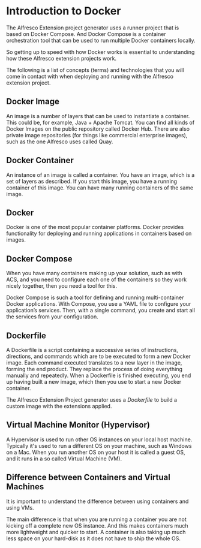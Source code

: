 # Introduction to Docker
The Alfresco Extension project generator uses a runner project that is based on Docker Compose.
And Docker Compose is a container orchestration tool that can be used to run multiple Docker containers
locally.  

So getting up to speed with how Docker works is essential to understanding how these
Alfresco extension projects work.

The following is a list of concepts (terms) and technologies that you will come in contact with when deploying and running with the Alfresco extension project. 
 
## Docker Image
An image is a number of layers that can be used to instantiate a container. This could be, for example, Java + Apache Tomcat. You can find all kinds of Docker Images on the public repository called Docker Hub. There are also private image repositories (for things like commercial enterprise images), such as the one Alfresco uses called Quay.  

## Docker Container
An instance of an image is called a container. You have an image, which is a set of layers as described. If you start this image, you have a running container of this image. You can have many running containers of the same image.

## Docker
Docker is one of the most popular container platforms. Docker provides functionality for deploying and running applications in containers based on images. 

## Docker Compose
When you have many containers making up your solution, such as with ACS, and you need to configure each one of the containers so they work nicely together, then you need a tool for this.

Docker Compose is such a tool for defining and running multi-container Docker applications. With Compose, you use a YAML file to configure your application’s services. Then, with a single command, you create and start all the services from your configuration. 

## Dockerfile
A Dockerfile is a script containing a successive series of instructions, directions, and commands which are to be executed to form a new Docker image. Each command executed translates to a new layer in the image, forming the end product. They replace the process of doing everything manually and repeatedly. When a Dockerfile is finished executing, you end up having built a new image, which then you use to start a new Docker container.

The Alfresco Extension Project generator uses a *Dockerfile* to build a custom image with the extensions applied.

## Virtual Machine Monitor (Hypervisor)
A Hypervisor is used to run other OS instances on your local host machine. Typically it's used to run a different OS on your machine, such as Windows on a Mac. When you run another OS on your host it is called a guest OS, and it runs in a so called Virtual Machine (VM).

## Difference between Containers and Virtual Machines
It is important to understand the difference between using containers and using VMs. 

The main difference is that when you are running a container you are not kicking off a complete new OS instance. And this makes containers much more lightweight and quicker to start. A container is also taking up much less space on your hard-disk as it does not have to ship the whole OS.
